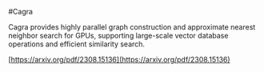 #Cagra

Cagra provides highly parallel graph construction and approximate nearest neighbor search for GPUs, supporting large-scale vector database operations and efficient similarity search.

[https://arxiv.org/pdf/2308.15136](https://arxiv.org/pdf/2308.15136)